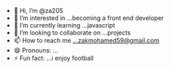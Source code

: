 - 👋 Hi, I’m @za205
- 👀 I’m interested in ...becoming a front end developer 
- 🌱 I’m currently learning ...javascript
- 💞️ I’m looking to collaborate on ...projects
- 📫 How to reach me ...zakmohamed59@gmail.com
- 😄 Pronouns: ...
- ⚡ Fun fact: ...i enjoy football

<!---
za205/za205 is a ✨ special ✨ repository because its `README.md` (this file) appears on your GitHub profile.
You can click the Preview link to take a look at your changes.
--->
